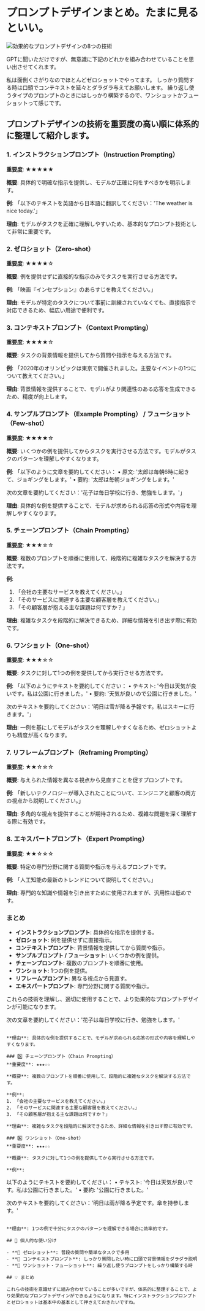 # プロンプトデザインまとめ。たまに見るといい。

![効果的なプロンプトデザインの8つの技術](/images/note/ne9a0c4b0e4c6_447d51f2b8dfe3a020c0d372c7c2cc6b.png)

GPTに聞いただけですが、無意識に下記のどれかを組み合わせていることを思い出させてくれます。

私は面倒くさがりなのでほとんどゼロショットでやってます。
しっかり質問する時は口頭でコンテキストを延々とダラダラ与えてお願いします。
繰り返し使うタイプのプロンプトのときにはしっかり構築するので、ワンショットかフューショットって感じです。

## プロンプトデザインの技術を重要度の高い順に体系的に整理して紹介します。

### 1. インストラクションプロンプト（Instruction Prompting）
**重要度**: ★★★★★

**概要**: 具体的で明確な指示を提供し、モデルが正確に何をすべきかを明示します。

**例**:
「以下のテキストを英語から日本語に翻訳してください：'The weather is nice today.'」

**理由**: モデルがタスクを正確に理解しやすいため、基本的なプロンプト技術として非常に重要です。

### 2. ゼロショット（Zero-shot）
**重要度**: ★★★★☆

**概要**: 例を提供せずに直接的な指示のみでタスクを実行させる方法です。

**例**:
「映画『インセプション』のあらすじを教えてください。」

**理由**: モデルが特定のタスクについて事前に訓練されていなくても、直接指示で対応できるため、幅広い用途で便利です。

### 3. コンテキストプロンプト（Context Prompting）
**重要度**: ★★★★☆

**概要**: タスクの背景情報を提供してから質問や指示を与える方法です。

**例**:
「2020年のオリンピックは東京で開催されました。主要なイベントの1つについて教えてください。」

**理由**: 背景情報を提供することで、モデルがより関連性のある応答を生成できるため、精度が向上します。

### 4. サンプルプロンプト（Example Prompting） / フューショット（Few-shot）
**重要度**: ★★★★☆

**概要**: いくつかの例を提供してからタスクを実行させる方法です。モデルがタスクのパターンを理解しやすくなります。

**例**:
「以下のように文章を要約してください：
• 原文: '太郎は毎朝6時に起きて、ジョギングをします。'
• 要約: '太郎は毎朝ジョギングをします。'

次の文章を要約してください：'花子は毎日学校に行き、勉強をします。'」

**理由**: 具体的な例を提供することで、モデルが求められる応答の形式や内容を理解しやすくなります。

### 5. チェーンプロンプト（Chain Prompting）
**重要度**: ★★★☆☆

**概要**: 複数のプロンプトを順番に使用して、段階的に複雑なタスクを解決する方法です。

**例**:
1. 「会社の主要なサービスを教えてください。」
2. 「そのサービスに関連する主要な顧客層を教えてください。」
3. 「その顧客層が抱える主な課題は何ですか？」

**理由**: 複雑なタスクを段階的に解決できるため、詳細な情報を引き出す際に有効です。

### 6. ワンショット（One-shot）
**重要度**: ★★★☆☆

**概要**: タスクに対して1つの例を提供してから実行させる方法です。

**例**:
「以下のようにテキストを要約してください：
• テキスト: '今日は天気が良いです。私は公園に行きました。'
• 要約: '天気が良いので公園に行きました。'

次のテキストを要約してください：'明日は雪が降る予報です。私はスキーに行きます。'」

**理由**: 一例を基にしてモデルがタスクを理解しやすくなるため、ゼロショットよりも精度が高くなります。

### 7. リフレームプロンプト（Reframing Prompting）
**重要度**: ★★☆☆☆

**概要**: 与えられた情報を異なる視点から見直すことを促すプロンプトです。

**例**:
「新しいテクノロジーが導入されたことについて、エンジニアと顧客の両方の視点から説明してください。」

**理由**: 多角的な視点を提供することが期待されるため、複雑な問題を深く理解する際に有効です。

### 8. エキスパートプロンプト（Expert Prompting）
**重要度**: ★★☆☆☆

**概要**: 特定の専門分野に関する質問や指示を与えるプロンプトです。

**例**:
「人工知能の最新のトレンドについて説明してください。」

**理由**: 専門的な知識や情報を引き出すために使用されますが、汎用性は低めです。

### まとめ

- **インストラクションプロンプト**: 具体的な指示を提供する。
- **ゼロショット**: 例を提供せずに直接指示。
- **コンテキストプロンプト**: 背景情報を提供してから質問や指示。
- **サンプルプロンプト / フューショット**: いくつかの例を提供。
- **チェーンプロンプト**: 複数のプロンプトを順番に使用。
- **ワンショット**: 1つの例を提供。
- **リフレームプロンプト**: 異なる視点から見直す。
- **エキスパートプロンプト**: 専門分野に関する質問や指示。

これらの技術を理解し、適切に使用することで、より効果的なプロンプトデザインが可能になります。

次の文章を要約してください：'花子は毎日学校に行き、勉強をします。'
```

**理由**: 具体的な例を提供することで、モデルが求められる応答の形式や内容を理解しやすくなります。

### 5️⃣ チェーンプロンプト（Chain Prompting）
**重要度**: ★★★☆☆

**概要**: 複数のプロンプトを順番に使用して、段階的に複雑なタスクを解決する方法です。

**例**:
1. 「会社の主要なサービスを教えてください。」
2. 「そのサービスに関連する主要な顧客層を教えてください。」
3. 「その顧客層が抱える主な課題は何ですか？」

**理由**: 複雑なタスクを段階的に解決できるため、詳細な情報を引き出す際に有効です。

### 6️⃣ ワンショット（One-shot）
**重要度**: ★★★☆☆

**概要**: タスクに対して1つの例を提供してから実行させる方法です。

**例**:
```
以下のようにテキストを要約してください：
• テキスト: '今日は天気が良いです。私は公園に行きました。'
• 要約: '公園に行きました。'

次のテキストを要約してください：'明日は雨が降る予定です。傘を持参します。'
```

**理由**: 1つの例で十分にタスクのパターンを理解できる場合に効率的です。

## 🎨 個人的な使い分け

- **🎯 ゼロショット**: 普段の質問や簡単なタスクで多用
- **📝 コンテキストプロンプト**: しっかり質問したい時に口頭で背景情報をダラダラ説明
- **🔄 ワンショット・フューショット**: 繰り返し使うプロンプトをしっかり構築する時

## 💡 まとめ

これらの技術を意識せずに組み合わせていることが多いですが、体系的に整理することで、より効果的なプロンプトデザインができるようになります。特にインストラクションプロンプトとゼロショットは基本中の基本として押さえておきたいですね。